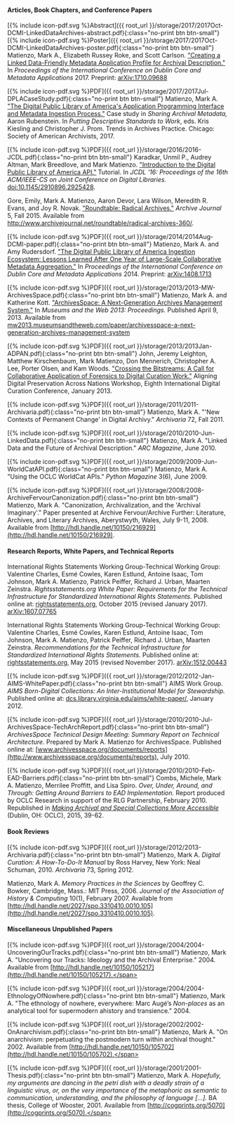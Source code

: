#### Articles, Book Chapters, and Conference Papers

[<span class="icon">{% include icon-pdf.svg %}</span>Abstract]({{ root_url }}/storage/2017/2017Oct-DCMI-LinkedDataArchives-abstract.pdf){:class="no-print btn btn-small"} [<span class="icon">{% include icon-pdf.svg %}</span>Poster]({{ root_url }}/storage/2017/2017Oct-DCMI-LinkedDataArchives-poster.pdf){:class="no-print btn btn-small"} Matienzo, Mark A., Elizabeth Russey Roke, and Scott Carlson. ["Creating a Linked Data-Friendly Metadata Application Profile for Archival Description."](http://dcpapers.dublincore.org/pubs/article/view/3860) In *Proceedings of the International Conference on Dublin Core and Metadata Applications* 2017. Preprint: [arXiv:1710.09688](https://arxiv.org/abs/1710.09688)

[<span class="icon">{% include icon-pdf.svg %}</span>PDF]({{ root_url }}/storage/2017/2017Jul-DPLACaseStudy.pdf){:class="no-print btn btn-small"} Matienzo, Mark A. ["The Digital Public Library of America's Application Programming Interface and Metadata Ingestion Process."](https://www2.archivists.org/publications/epubs/case-studies-trends-in-archives-practice) Case study in *Sharing Archival Metadata,* Aaron Rubenstein. In *Putting Descriptive Standards to Work*, eds. Kris Kiesling and Christopher J. Prom. Trends in Archives Practice. Chicago: Society of American Archivists, 2017.

[<span class="icon">{% include icon-pdf.svg %}</span>PDF]({{ root_url }}/storage/2016/2016-JCDL.pdf){:class="no-print btn btn-small"} Karadkar, Unmil P., Audrey Altman, Mark Breedlove, and Mark Matienzo. ["Introduction to the Digital Public Library of America API."](http://dx.doi.org/10.1145/2910896.2925428) Tutorial. In *JCDL '16: Proceedings of the 16th ACM/IEEE-CS on Joint Conference on Digital Libraries.* [doi:10.1145/2910896.2925428](http://dx.doi.org/10.1145/2910896.2925428).

Gore, Emily, Mark A. Matienzo, Aaron Devor, Lara Wilson, Meredith R. Evans, and Joy R. Novak. ["Roundtable: Radical Archives."](http://www.archivejournal.net/roundtable/radical-archives-360/) *Archive Journal* 5, Fall 2015. Available from <http://www.archivejournal.net/roundtable/radical-archives-360/>.

[<span class="icon">{% include icon-pdf.svg %}</span>PDF]({{ root_url }}/storage/2014/2014Aug-DCMI-paper.pdf){:class="no-print btn btn-small"} Matienzo, Mark A. and Amy Rudersdorf. ["The Digital Public Library of America Ingestion Ecosystem: Lessons Learned After One Year of Large-Scale Collaborative Metadata Aggregation."](http://dcpapers.dublincore.org/pubs/article/view/3700) In *Proceedings of the International Conference on Dublin Core and Metadata Applications* 2014. Preprint: [arXiv:1408.1713](http://arxiv.org/abs/1408.1713)

[<span class="icon">{% include icon-pdf.svg %}</span>PDF]({{ root_url }}/storage/2013/2013-MW-ArchivesSpace.pdf){:class="no-print btn btn-small"} Matienzo, Mark A. and Katherine Kott. ["ArchivesSpace: A Next-Generation Archives Management System."](http://mw2013.museumsandtheweb.com/paper/archivesspace-a-next-generation-archives-management-system/) In *Museums and the Web 2013: Proceedings.* Published April 9, 2013. Available from [mw2013.museumsandtheweb.com/paper/archivesspace-a-next-generation-archives-management-system](http://mw2013.museumsandtheweb.com/paper/archivesspace-a-next-generation-archives-management-system/)

[<span class="icon">{% include icon-pdf.svg %}</span>PDF]({{ root_url }}/storage/2013/2013Jan-ADPAN.pdf){:class="no-print btn btn-small"} John, Jeremy Leighton, Matthew Kirschenbaum, Mark Matienzo, Don Mennerich, Christopher A. Lee, Porter Olsen, and Kam Woods. ["Crossing the Bitstreams: A Call for Collaborative Application of Forensics to Digital Curation Work."](http://digitalcurationexchange.org/system/files/john-et-al-forensics_0.pdf) Aligning Digital Preservation Across Nations Workshop, Eighth International Digital Curation Conference, January 2013.

[<span class="icon">{% include icon-pdf.svg %}</span>PDF]({{ root_url }}/storage/2011/2011-Archivaria.pdf){:class="no-print btn btn-small"} Matienzo, Mark A. "'New Contexts of Permanent Change' in Digital Archivy." *Archivaria* 72, Fall 2011.

[<span class="icon">{% include icon-pdf.svg %}</span>PDF]({{ root_url }}/storage/2010/2010-Jun-LinkedData.pdf){:class="no-print btn btn-small"} Matienzo, Mark A. "Linked Data and the Future of Archival Description." *ARC Magazine*, June 2010.

[<span class="icon">{% include icon-pdf.svg %}</span>PDF]({{ root_url }}/storage/2009/2009-Jun-WorldCatAPI.pdf){:class="no-print btn btn-small"} Matienzo, Mark A. "Using the OCLC WorldCat APIs." *Python Magazine* 3(6), June 2009.

[<span class="icon">{% include icon-pdf.svg %}</span>PDF]({{ root_url }}/storage/2008/2008-ArchiveFervourCanonization.pdf){:class="no-print btn btn-small"} Matienzo, Mark A. "Canonization, Archivalization, and the 'Archival Imaginary'." Paper presented at Archive Fervour/Archive Further: Literature, Archives, and Literary Archives, Aberystwyth, Wales, July 9-11, 2008. Available from [http://hdl.handle.net/10150/216929](http://hdl.handle.net/10150/216929).

#### Research Reports, White Papers, and Technical Reports

International Rights Statements Working Group-Technical Working Group: Valentine Charles, Esmé Cowles, Karen Estlund, Antoine Isaac, Tom Johnson, Mark A. Matienzo, Patrick Peiffer, Richard J. Urban, Maarten Zeinstra. *Rightsstatements.org White Paper: Requirements for the Technical Infrastructure for Standardized International Rights Statements.* Published online at: [rightsstatements.org](http://rightsstatements.org/en/documentation/technical-white-paper/), October 2015 (revised January 2017). [arXiv:1607.07765](http://arxiv.org/abs/1607.07765)

International Rights Statements Working Group-Technical Working Group: Valentine Charles, Esmé Cowles, Karen Estlund, Antoine Isaac, Tom Johnson, Mark A. Matienzo, Patrick Peiffer, Richard J. Urban, Maarten Zeinstra. *Recommendations for the Technical Infrastructure for Standardized International Rights Statements.*  Published online at: [rightsstatements.org](http://rightsstatements.org/en/documentation/rights-statements-white-paper/), May 2015 (revised November 2017). [arXiv:1512.00443](http://arxiv.org/abs/1512.00443)

[<span class="icon">{% include icon-pdf.svg %}</span>PDF]({{ root_url }}/storage/2012/2012-Jan-AIMS-WhitePaper.pdf){:class="no-print btn btn-small"} AIMS Work Group. *AIMS Born-Digital Collections: An Inter-Institutional Model for Stewardship.* Published online at: [dcs.library.virginia.edu/aims/white-paper/](https://dcs.library.virginia.edu/aims/white-paper/), January 2012.

[<span class="icon">{% include icon-pdf.svg %}</span>PDF]({{ root_url }}/storage/2010/2010-Jul-ArchivesSpace-TechArchReport.pdf){:class="no-print btn btn-small"} *ArchivesSpace Technical Design Meeting: Summary Report on Technical Architecture.* Prepared by Mark A. Matienzo for ArchivesSpace. Published online at: [www.archivesspace.org/documents/reports](http://www.archivesspace.org/documents/reports), July 2010.

[<span class="icon">{% include icon-pdf.svg %}</span>PDF]({{ root_url }}/storage/2010/2010-Feb-EAD-Barriers.pdf){:class="no-print btn btn-small"} Combs, Michele, Mark A. Matienzo, Merrilee Proffitt, and Lisa Spiro. *Over, Under, Around, and Through: Getting Around Barriers to EAD Implementation.* Report produced by OCLC Research in support of the RLG Partnership, February 2010. Republished in [*Making Archival and Special Collections More Accessible*](http://www.oclc.org/content/dam/research/publications/2015/oclcresearch-making-special-collections-accessible-2015.pdf) (Dublin, OH: OCLC), 2015, 39-62.

#### Book Reviews

[<span class="icon">{% include icon-pdf.svg %}</span>PDF]({{ root_url }}/storage/2012/2013-Archivaria.pdf){:class="no-print btn btn-small"} Matienzo, Mark A. *Digital Curation: A How-To-Do-It Manual* by Ross Harvey, New York: Neal Schuman, 2010. *Archivaria* 73, Spring 2012.

Matienzo, Mark A. *Memory Practices in the Sciences* by Geoffrey C. Bowker, Cambridge, Mass.: MIT Press, 2006. *Journal of the Association of History &amp; Computing* 10(1), February 2007. Available from [http://hdl.handle.net/2027/spo.3310410.0010.105](http://hdl.handle.net/2027/spo.3310410.0010.105).


#### <span class="no-print">Miscellaneous Unpublished Papers</span>

<span class="no-print">[<span class="icon">{% include icon-pdf.svg %}</span>PDF]({{ root_url }}/storage/2004/2004-UncoveringOurTracks.pdf){:class="no-print btn btn-small"} Matienzo, Mark A. "Uncovering our Tracks: Ideology and the Archival Enterprise." 2004. Available from [http://hdl.handle.net/10150/105217](http://hdl.handle.net/10150/105217).</span>

<span class="no-print">[<span class="icon">{% include icon-pdf.svg %}</span>PDF]({{ root_url }}/storage/2004/2004-EthnologyOfNowhere.pdf){:class="no-print btn btn-small"} Matienzo, Mark A. "The ethnology of nowhere, everywhere: Marc Augé’s *Non-places* as an analytical tool for supermodern ahistory and transience." 2004.</span>

<span class="no-print">[<span class="icon">{% include icon-pdf.svg %}</span>PDF]({{ root_url }}/storage/2002/2002-OnAnarchivism.pdf){:class="no-print btn btn-small"} Matienzo, Mark A. "On anarchivism: perpetuating the postmodern turn within archival thought." 2002. Available from [http://hdl.handle.net/10150/105702](http://hdl.handle.net/10150/105702).</span>

<span class="no-print">[<span class="icon">{% include icon-pdf.svg %}</span>PDF]({{ root_url }}/storage/2001/2001-Thesis.pdf){:class="no-print btn btn-small"} Matienzo, Mark A. *Hopefully, my arguments are dancing in the petri dish with a deadly strain of a linguistic virus, or, on the very importance of the metaphoric as semantic to communication, understanding, and the philosophy of language [...].* BA thesis, College of Wooster, 2001. Available from [http://cogprints.org/5070](http://cogprints.org/5070).</span>
